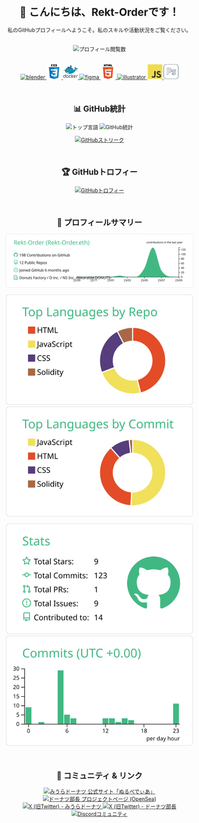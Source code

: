 <div align="center">

  <h1>👋 こんにちは、Rekt-Orderです！</h1>
  <p>私のGitHubプロフィールへようこそ。私のスキルや活動状況をご覧ください。</p>
  <br>

  <img src="https://komarev.com/ghpvc/?username=Rekt-Order&color=007ACC&style=flat-square&label=PROFILE+VIEWS" alt="プロフィール閲覧数"/>
  <br>
  <br>

<a href="https://www.blender.org/" target="_blank" rel="noreferrer"> <img src="https://download.blender.org/branding/community/blender_community_badge_white.svg" alt="blender" width="40" height="40"/> </a> <a href="https://www.w3schools.com/css/" target="_blank" rel="noreferrer"> <img src="https://raw.githubusercontent.com/devicons/devicon/master/icons/css3/css3-original-wordmark.svg" alt="css3" width="40" height="40"/> </a> <a href="https://www.docker.com/" target="_blank" rel="noreferrer"> <img src="https://raw.githubusercontent.com/devicons/devicon/master/icons/docker/docker-original-wordmark.svg" alt="docker" width="40" height="40"/> </a> <a href="https://www.figma.com/" target="_blank" rel="noreferrer"> <img src="https://www.vectorlogo.zone/logos/figma/figma-icon.svg" alt="figma" width="40" height="40"/> </a> <a href="https://www.w3.org/html/" target="_blank" rel="noreferrer"> <img src="https://raw.githubusercontent.com/devicons/devicon/master/icons/html5/html5-original-wordmark.svg" alt="html5" width="40" height="40"/> </a> <a href="https://www.adobe.com/in/products/illustrator.html" target="_blank" rel="noreferrer"> <img src="https://www.vectorlogo.zone/logos/adobe_illustrator/adobe_illustrator-icon.svg" alt="illustrator" width="40" height="40"/> </a> <a href="https://developer.mozilla.org/en-US/docs/Web/JavaScript" target="_blank" rel="noreferrer"> <img src="https://raw.githubusercontent.com/devicons/devicon/master/icons/javascript/javascript-original.svg" alt="javascript" width="40" height="40"/> </a> <a href="https://www.photoshop.com/en" target="_blank" rel="noreferrer"> <img src="https://raw.githubusercontent.com/devicons/devicon/master/icons/photoshop/photoshop-line.svg" alt="photoshop" width="40" height="40"/> </a> </p>

  <br>

  <h2>📊 GitHub統計</h2>
  <p>
    <img alt="トップ言語" height="170px" src="https://github-readme-stats.vercel.app/api/top-langs/?username=Rekt-Order&layout=compact&show_icons=true&theme=tokyonight&hide_border=true&langs_count=8&card_width=400" />
    <img alt="GitHub統計" height="170px" src="https://github-readme-stats.vercel.app/api?username=Rekt-Order&show_icons=true&theme=tokyonight&include_all_commits=true&hide_border=true&count_private=true" />
  </p>
  <p>
    <a href="https://git.io/streak-stats">
      <img alt="GitHubストリーク" src="https://github-readme-streak-stats.herokuapp.com/?user=Rekt-Order&theme=tokyonight&hide_border=true&date_format=M%20j%5B%2C%20Y%5D" />
    </a>
  </p>
  <br>

  <h2>🏆 GitHubトロフィー</h2>
  <p>
    <a href="https://github.com/ryo-ma/github-profile-trophy">
      <img src="https://github-profile-trophy.vercel.app/?username=Rekt-Order&column=7&theme=radical&margin-w=15&margin-h=15&no-bg=true&no-frame=true" alt="GitHubトロフィー"/>
    </a>
  </p>
  <br>

  <h2>📝 プロフィールサマリー</h2>
  <div> <p align="center">
      <a href="https://github.com/vn7n24fzkq/github-profile-summary-cards">
        <img src="https://raw.githubusercontent.com/Rekt-Order/Rekt-Order/main/profile-summary-card-output/vue/0-profile-details.svg" alt="プロフィール詳細"/>
      </a>
    </p>
    <p align="center">
      <a href="https://github.com/vn7n24fzkq/github-profile-summary-cards">
        <img src="https://raw.githubusercontent.com/Rekt-Order/Rekt-Order/main/profile-summary-card-output/vue/1-repos-per-language.svg" alt="言語ごとのリポジトリ"/>
      </a>
      <a href="https://github.com/vn7n24fzkq/github-profile-summary-cards">
        <img src="https://raw.githubusercontent.com/Rekt-Order/Rekt-Order/main/profile-summary-card-output/vue/2-most-commit-language.svg" alt="最もコミット数の多い言語"/>
      </a>
    </p>
    <p align="center">
      <a href="https://github.com/vn7n24fzkq/github-profile-summary-cards">
        <img src="https://raw.githubusercontent.com/Rekt-Order/Rekt-Order/main/profile-summary-card-output/vue/3-stats.svg" alt="統計"/>
      </a>
      <a href="https://github.com/vn7n24fzkq/github-profile-summary-cards">
        <img src="https://raw.githubusercontent.com/Rekt-Order/Rekt-Order/main/profile-summary-card-output/vue/4-productive-time.svg" alt="生産的な時間"/>
      </a>
    </p>
  </div>
  <br>

  <h2>🔗 コミュニティ & リンク</h2>
  <p>
    <a href="https://miuradonuts.com/" target="_blank" rel="noreferrer">
      <img src="https://img.shields.io/badge/みうらドーナツ公式サイト「ぬるぺでぃあ」-FF69B4?style=for-the-badge&logo=homeassistant&logoColor=white" alt="みうらドーナツ 公式サイト「ぬるぺでぃあ」"/>
      </a>
    <a href="https://opensea.io/collection/wearable-donuts" target="_blank" rel="noreferrer">
      <img src="https://img.shields.io/badge/ドーナツ部長_プロジェクト-2081E2?style=for-the-badge&logo=opensea&logoColor=white" alt="ドーナツ部長 プロジェクトページ (OpenSea)"/>
    </a>
    <a href="https://x.com/WinstonDreamer" target="_blank" rel="noreferrer">
      <img src="https://img.shields.io/badge/X_(みうらドーナツ)-000000?style=for-the-badge&logo=x&logoColor=white" alt="X (旧Twitter) - みうらドーナツ"/>
    </a>
    <a href="https://x.com/BossDonuts222" target="_blank" rel="noreferrer">
      <img src="https://img.shields.io/badge/X_(ドーナツ部長)-000000?style=for-the-badge&logo=x&logoColor=white" alt="X (旧Twitter) - ドーナツ部長"/>
    </a>
    <a href="https://discord.gg/hRVDCj2ZQg" target="_blank" rel="noreferrer">
      <img src="https://img.shields.io/badge/Discordコミュニティ-5865F2?style=for-the-badge&logo=discord&logoColor=white" alt="Discordコミュニティ"/>
    </a>
  </p>
  <br>

</div>
